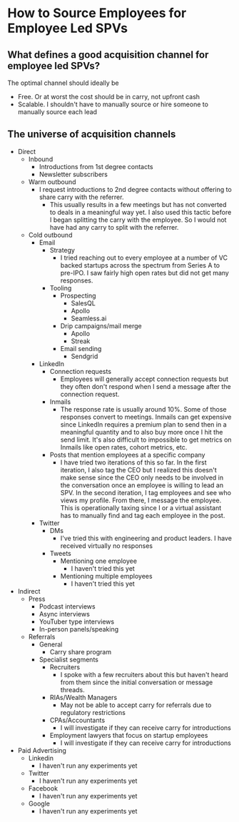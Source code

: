 # How to Source Employees for Employee Led SPVs

## What defines a good acquisition channel for employee led SPVs?

The optimal channel should ideally be

 -  Free. Or at worst the cost should be in carry, not upfront cash
 - Scalable. I shouldn't have to manually source or hire someone to manually source each lead
 
## The universe of acquisition channels
 - Direct
	 - Inbound
		 - Introductions from 1st degree contacts
		 - Newsletter subscribers
	 - Warm outbound
		 - I request introductions to 2nd degree contacts without offering to share carry with the referrer.
			 - This usually results in a few meetings but has not converted to deals in a meaningful way yet. I also used this tactic before I began splitting the carry with the employee. So I would not have had any carry to split with the referrer.
	 - Cold outbound
		 - Email
			 - Strategy
				 - I tried reaching out to every employee at a number of VC backed startups across the spectrum from Series A to pre-IPO. I saw fairly high open rates but did not get many responses. 
			 - Tooling
				 - Prospecting
					 - SalesQL
					 - Apollo
					 - Seamless.ai
				 - Drip campaigns/mail merge
					 - Apollo
					 - Streak
				 - Email sending
					 - Sendgrid
		 - LinkedIn
			 - Connection requests
				 - Employees will generally accept connection requests but they often don't respond when I send a message after the connection request.
			 - Inmails
				 - The response rate is usually around 10%. Some of those responses convert to meetings. Inmails can get expensive since LinkedIn requires a premium plan to send then in a meaningful quantity and to also buy more once I hit the send limit. It's also difficult to impossible to get metrics on Inmails like open rates, cohort metrics, etc.
			 - Posts that mention employees at a specific company
				 - I have tried two iterations of this so far. In the first iteration, I also tag the CEO but I realized this doesn't make sense since the CEO only needs to be involved in the conversation once an employee is willing to lead an SPV. In the second iteration, I tag employees and see who views my profile. From there, I message the employee. This is operationally taxing since I or a virtual assistant has to manually find and tag each employee in the post.
		 - Twitter
			 - DMs
				 - I've tried this with engineering and product leaders. I have received virtually no responses
			 - Tweets
				 - Mentioning one employee
					 - I haven't tried this yet
				 - Mentioning multiple employees
					  - I haven't tried this yet
 - Indirect
	 - Press
		 - Podcast interviews
		 - Async interviews
		 - YouTuber type interviews
		 - In-person panels/speaking
	 - Referrals
		 - General
			 - Carry share program
		 - Specialist segments
			 - Recruiters
				 - I spoke with a few recruiters about this but haven't heard from them since the initial conversation or message threads.
			 - RIAs/Wealth Managers
				 - May not be able to accept carry for referrals due to regulatory restrictions
			 - CPAs/Accountants
				 - I will investigate if they can receive carry for introductions
			 - Employment lawyers that focus on startup employees
				 - I will investigate if they can receive carry for introductions
 - Paid Advertising
	 - Linkedin
		 - I haven't run any experiments yet
	 - Twitter
		 - I haven't run any experiments yet 
	 - Facebook
		 - I haven't run any experiments yet
	 - Google
		 - I haven't run any experiments yet
<!--stackedit_data:
eyJoaXN0b3J5IjpbLTEyNTc1OTg0NzYsMTgwNDA0Mzk0MCwtND
Q5Mzc0MiwtMTc2MDc2NzQ1LC02NDk2NDg1MjIsNzAwMzE2NzA1
XX0=
-->